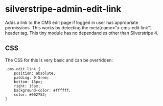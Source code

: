 # silverstripe-admin-edit-link
Adds a link to the CMS edit page if logged in user has appropriate permissions. This works by detecting the meta[name="x-cms-edit-link"] header tag.
This tiny module has no dependancies other than Silverstripe 4.

## CSS
The CSS for this is very basic and can be overridden:
```
.cms-edit-link {
    position: absolute;
    padding: 0.5rem;
    bottom: 15px;
    right: 15px;
    background-color: #ffffff;
    color: #002752;
}
```